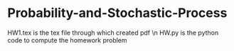 # Probability-and-Stochastic-Process
HW1.tex is the tex file through which created pdf \n
HW.py is the python code to compute the homework problem

